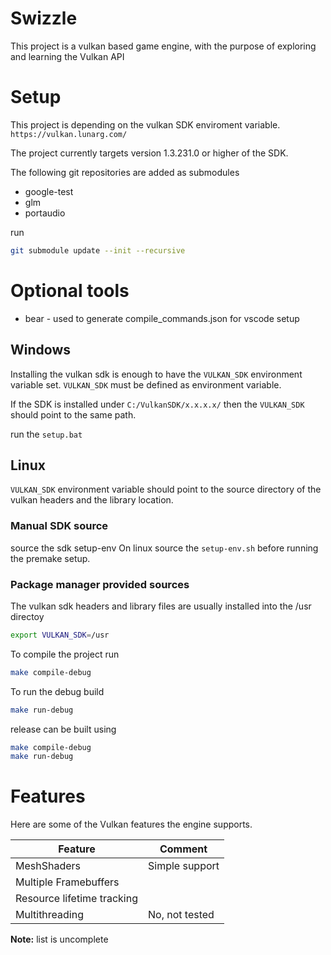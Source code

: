 
# Swizzle

This project is a vulkan based game engine, with the purpose of exploring and learning the Vulkan API

# Setup

This project is depending on the vulkan SDK enviroment variable. `https://vulkan.lunarg.com/`

The project currently targets version 1.3.231.0 or higher of the SDK.

The following git repositories are added as submodules
* google-test
* glm
* portaudio

run
```bash
git submodule update --init --recursive
```

# Optional tools

* bear - used to generate compile_commands.json for vscode setup

## Windows
Installing the vulkan sdk is enough to have the `VULKAN_SDK` environment variable set.
`VULKAN_SDK` must be defined as environment variable.

If the SDK is installed under `C:/VulkanSDK/x.x.x.x/` then the `VULKAN_SDK` should point to the same path.

run the `setup.bat`

## Linux
`VULKAN_SDK` environment variable should point to the source directory of the vulkan headers and the library location.

### Manual SDK source
source the sdk setup-env
On linux source the `setup-env.sh` before running the premake setup.

### Package manager provided sources
The vulkan sdk headers and library files are usually installed into the /usr directoy

```bash
export VULKAN_SDK=/usr
```

To compile the project run
```bash
make compile-debug
```

To run the debug build
```bash
make run-debug
```

release can be built using
```bash
make compile-debug
make run-debug
```

# Features

Here are some of the Vulkan features the engine supports.

| Feature                    | Comment        |
|----------------------------|----------------|
| MeshShaders                | Simple support |
| Multiple Framebuffers      |                |
| Resource lifetime tracking |                |
| Multithreading             | No, not tested |

**Note:** list is uncomplete